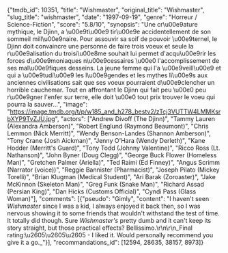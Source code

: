 {"tmdb_id": 10351, "title": "Wishmaster", "original_title": "Wishmaster", "slug_title": "wishmaster", "date": "1997-09-19", "genre": "Horreur / Science-Fiction", "score": "5.8/10", "synopsis": "Une cr\u00e9ature mythique, le Djinn, a \u00e9t\u00e9 tir\u00e9e accidentellement de son sommeil mill\u00e9naire. Pour assouvir sa soif de pouvoir \u00e9ternel, le Djinn doit convaincre une personne de faire trois voeux et seule la r\u00e9alisation du troisi\u00e8me souhait lui permet d'acqu\u00e9rir les forces d\u00e9moniaques n\u00e9cessaires \u00e0 l'accomplissement de ses mal\u00e9fiques desseins. La jeune femme qui l'a \u00e9veill\u00e9 et qui a \u00e9tudi\u00e9 les l\u00e9gendes et les mythes li\u00e9s aux anciennes civilisations sait que ses voeux pourraient d\u00e9clencher un horrible cauchemar. Tout en affrontant le Djinn qui fait peu \u00e0 peu r\u00e9gner l'enfer sur terre, elle doit \u00e0 tout prix trouver le voeu qui pourra la sauver...", "image": "https://image.tmdb.org/t/p/w185_and_h278_bestv2/zTcj3VUTTW4LMMKsrbXYP9TvZJU.jpg", "actors": ["Andrew Divoff (The Djinn)", "Tammy Lauren (Alexandra Amberson)", "Robert Englund (Raymond Beaumont)", "Chris Lemmon (Nick Merritt)", "Wendy Benson-Landes (Shannon Amberson)", "Tony Crane (Josh Aickman)", "Jenny O'Hara (Wendy Derleth)", "Kane Hodder (Merritt's Guard)", "Tony Todd (Johnny Valentine)", "Ricco Ross (Lt. Nathanson)", "John Byner (Doug Clegg)", "George Buck Flower (Homeless Man)", "Gretchen Palmer (Ariella)", "Ted Raimi (Ed Finney)", "Angus Scrimm (Narrator (voice))", "Reggie Bannister (Pharmacist)", "Joseph Pilato (Mickey Torelli)", "Brian Klugman (Medical Student)", "Ari Barak (Zoroaster)", "Jake McKinnon (Skeleton Man)", "Greg Funk (Snake Man)", "Richard Assad (Persian King)", "Dan Hicks (Customs Official)", "Cyndi Pass (Glass Woman)"], "comments": [{"pseudo": "Gimly", "content": "I haven't seen _Wishmaster_ since I was a kid, I always enjoyed it back then, so I was nervous showing it to some friends that wouldn't withstand the test of time. It totally did though. Sure _Wishmaster's_ pretty dumb and it can't keep its story straight, but those practical effects? Bellissimo.\r\n\r\n_Final rating:\u2605\u2605\u2605 - I liked it. Would personally recommend you give it a go._"}], "recommandations_id": [12594, 28635, 38157, 8973]}